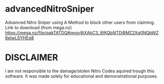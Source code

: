 # advancedNitroSniper
Advanced Nitro Sniper using A Method to block other users from claiming.
Link to download (from mega.nz)
https://mega.nz/file/pakTATDQ#qngy8iXAkC3_WKQbNTDjBMZ2Xq0NQbWZ8elwLSYHEq8

# DISCLAIMER
I am not responsible to the damage/stolen Nitro Codes aquired trough this software.
It was made solely for educational and demonstrational purposes.
